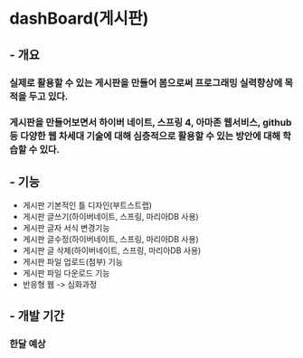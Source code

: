 # dashBoard(게시판)
## - 개요
### 실제로 활용할 수 있는 게시판을 만들어 봄으로써 프로그래밍 실력향상에 목적을 두고 있다.
### 게시판을 만들어보면서 하이버 네이트, 스프링 4, 아마존 웹서비스, github 등 다양한 웹 차세대 기술에 대해 심층적으로 활용할 수 있는 방안에 대해 학습할 수 있다.
## - 기능
* 게시판 기본적인 틀 디자인(부트스트랩)
* 게시판 글쓰기(하이버네이트, 스프링, 마리아DB 사용)
* 게시판 글자 서식 변경기능
* 게시판 글수정(하이버네이트, 스프링, 마리아DB 사용)
* 게시판 글 삭제(하이버네이트, 스프링, 마리아DB 사용)
* 게시판 파일 업로드(첨부) 기능
* 게시판 파일 다운로드 기능
* 반응형 웹 -> 심화과정



## - 개발 기간
### 한달 예상
